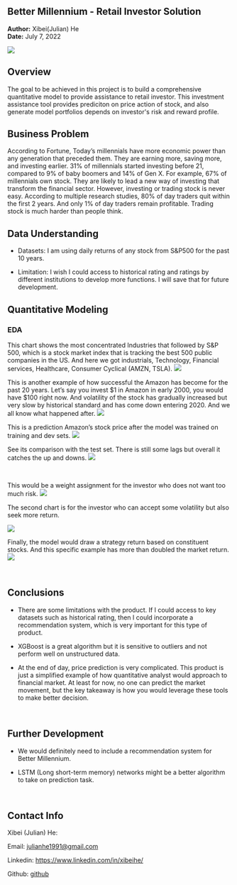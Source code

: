 ## Better Millennium - Retail Investor Solution

**Author:** Xibei(Julian) He
<br>
**Date:** July 7, 2022

![](https://www.ameriprise.com/binaries/content/gallery/ampcom/products/amp_facet_orange_prod.png)

## Overview

The goal to be achieved in this project is to build a comprehensive quantitative model to provide assistance to retail investor. This investment assistance tool provides prediciton on price action of stock, and also generate model portfolios depends on investor's risk and reward profile.

## Business Problem

According to Fortune, Today’s millennials have more economic power than any generation that preceded them. They are earning more, saving more, and investing earlier. 31% of millennials started investing before 21, compared to 9% of baby boomers and 14% of Gen X. For example, 67% of millennials own stock. They are likely to lead a new way of investing that transform the financial sector. However, investing or trading stock is never easy. According to multiple research studies, 80% of day traders quit within the first 2 years. And only 1% of day traders remain profitable. Trading stock is much harder than people think.

## Data Understanding

- Datasets: I am using daily returns of any stock from S&P500 for the past 10 years. 

- Limitation: I wish I could access to historical rating and ratings by different institutions to develop more functions. I will save that for future development. 

## Quantitative Modeling
### **EDA**
This chart shows the most concentrated Industries that followed by S&P 500, which is a stock market index that is tracking the best 500 public companies in the US. And here we got industrials, Technology, Financial services, Healthcare, Consumer Cyclical (AMZN, TSLA).
![](Images/industry.png)

This is another example of how successful the Amazon has become for the past 20 years. Let’s say you invest $1 in Amazon in early 2000, you would have $100 right now. And volatility of the stock has gradually increased but very slow by historical standard and has come down entering 2020. And we all know what happened after. 
![](Images/EDA_3.png)

This is a prediction Amazon’s stock price after the model was trained on training and dev sets. 
![](Images/prediction_1.png)

See its comparison with the test set. There is still some lags but overall it catches the up and downs. 
![](Images/prediction_2.png)

<br>

This would be a weight assignment for the investor who does not want too much risk. 
![](Images/model_portfolio_1.png)



The second chart is for the investor who can accept some volatility but also seek more return. 

![](Images/model_portfolio_2.png)

Finally, the model would draw a strategy return based on constituent stocks. And this specific example has more than doubled the market return.
![](Images/Strategy_return.png)

<br>

## Conclusions

- There are some limitations with the product. If I could access to key datasets such as historical rating, then I could incorporate a recommendation system, which is very important for this type of product.

- XGBoost is a great algorithm but it is sensitive to outliers and not perform well on unstructured data. 

- At the end of day, price prediction is very complicated. This product is just a simplified example of how quantitative analyst would approach to financial market. At least for now, no one can predict the market movement, but the key takeaway is how you would leverage these tools to make better decision.

<br>

## Further Development
- We would definitely need to include a recommendation system for Better Millennium. 

- LSTM (Long short-term memory) networks might be a better algorithm to take on prediction task. 

<br>

## Contact Info

Xibei (Julian) He: 

Email: julianhe1991@gmail.com

Linkedin: https://www.linkedin.com/in/xibeihe/

Github: [github](https://github.com/JulianHe1991)

